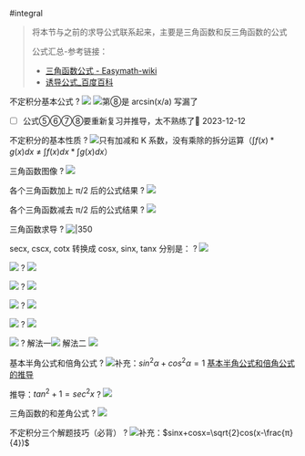 #integral

> 将本节与之前的求导公式联系起来，主要是三角函数和反三角函数的公式
> 
> 公式汇总-参考链接：
> - [三角函数公式 - Easymath-wiki](https://easymath-wiki.org/%E5%88%9D%E7%AD%89%E6%95%B0%E5%AD%A6/%E4%B8%89%E8%A7%92%E5%87%BD%E6%95%B0/02%E4%B8%89%E8%A7%92%E5%85%AC%E5%BC%8F/)
> - [诱导公式\_百度百科](https://baike.baidu.com/item/%E8%AF%B1%E5%AF%BC%E5%85%AC%E5%BC%8F/536730?fr=aladdin)

不定积分基本公式
?
![](asset/52b30243eab403fce63fdab27fc52d9.jpg) ![](asset/a3a3b909d201979cd67a311df24ed65.jpg)第⑧是 arcsin(x/a) 写漏了
<!--SR:!2023-12-16,6,250-->

- [ ] 公式⑤⑥⑦⑧要重新复习并推导，太不熟练了📅 2023-12-12 

不定积分的基本性质
?
![](asset/Pasted%20image%2020231206150712.png)只有加减和 K 系数，没有乘除的拆分运算（$\int f(x)*g(x) dx$ ≠ $\int f(x)dx * \int g(x)dx$）
<!--SR:!2023-12-16,6,250-->


三角函数图像
?
![](asset/Pasted%20image%2020231207090058.png)
<!--SR:!2023-12-17,7,250-->


各个三角函数加上 π/2 后的公式结果
?
![](asset/Pasted%20image%2020231211173928.png)
<!--SR:!2023-12-17,7,250-->


各个三角函数减去 π/2 后的公式结果
?
![](asset/Pasted%20image%2020231211173849.png)
<!--SR:!2023-12-18,8,250-->


三角函数求导
?
![|350](asset/Pasted%20image%2020231126195059.png)
<!--SR:!2023-12-17,7,250-->


secx, cscx, cotx 转换成 cosx, sinx, tanx 分别是：
?
![](asset/Pasted%20image%2020231201144123.png)
<!--SR:!2023-12-20,10,250-->


![](asset/Pasted%20image%2020231207105615.png)
?
![](asset/Pasted%20image%2020231207105825.png)
<!--SR:!2023-12-17,7,250-->


![](asset/Pasted%20image%2020231207105851.png)
?
![](asset/Pasted%20image%2020231207105918.png)
<!--SR:!2023-12-19,9,250-->


![](asset/Pasted%20image%2020231207110011.png)
?
![](asset/Pasted%20image%2020231207110055.png)
<!--SR:!2023-12-18,8,250-->


![](asset/Pasted%20image%2020231207110203.png)
?
![](asset/Pasted%20image%2020231207110255.png)
<!--SR:!2023-12-16,6,250-->


![](asset/Pasted%20image%2020231207110441.png)
?
解法一![](asset/Pasted%20image%2020231207110409.png)
解法二
![](asset/Pasted%20image%2020231207110546.png)
<!--SR:!2023-12-19,9,250-->


基本半角公式和倍角公式
?
![](asset/f8d4117c7fa13c86241ac2cd9bf0944.jpg)补充：$sin^2α+cos^2α=1$
 [基本半角公式和倍角公式的推导](../../学习日报/Day/2023-12-07.md#基本半角公式和倍角公式的推导)
<!--SR:!2023-12-20,10,250-->


推导：$tan^2+1=sec^2x$
?
![](asset/5eab86cf6b926c4890b4b6f6cfcda4c.jpg)
<!--SR:!2023-12-17,6,250-->

三角函数的和差角公式
?
![](asset/Pasted%20image%2020231210103708.png)
<!--SR:!2023-12-13,3,250-->

不定积分三个解题技巧（必背）
?
![](asset/19ed838ea61a237a91135afd3a65cd2.jpg)补充：$sinx+cosx=\sqrt{2}cos(x-\frac{π}{4})$
<!--SR:!2023-12-14,3,250-->

